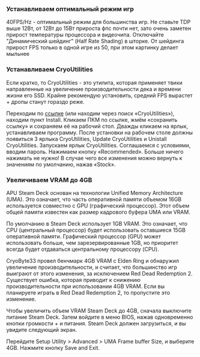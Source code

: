 ### Устанавливаем оптимальный режим игр
40FPS/Hz - оптимальный режим для большинства игр. Не ставьте TDP выше 12Вт, от 12Вт до 15Вт прироста фпс почти нет, зато очень заметен прирост температуры процессора и видеочипа.
Отключайте "Динамический шейдинг" (Half Rate Shading) в шторке. От шейдинга прирост FPS только в одной игре из 50, при этом картинку делает мыльнее 

### Устанавливаем CryoUtilities
Если кратко, то CryoUtilities - это утилита, которая применяет твики направленные на увеличение производительности дека и времени жизни его SSD.
Крайне рекомендую установить, средний FPS вырастет + дропы станут гораздо реже.

Переходим по [ссылке](https://github.com/CryoByte33/steam-deck-utilities#install) (или находим через поиск «CryoUtilities»), находим пункт Install. 
Кликаем ПКМ по ссылке, жмём «сохранить ссылку» и сохраняем её на рабочий стол. 
Дважды кликаем на ярлык, устанавливаем программу. 
После установки на рабочем столе должны появиться 3 ярлыка
CryoUtilities, Update CryoUtilities и Unistall CryoUtilities. 
Запускаем ярлык CryoUtilities. Соглашаемся с условиями, вводим пароль. Нажимаем кнопку «Recommended». 
Больше ничего нажимать не нужно! 
В случае чего все изменения можно вернуть к значениям по умолчанию, нажав «Stock». 


### Увеличиваем VRAM до 4GB

APU Steam Deck основан на технологии Unified Memory Architecture (UMA). Это означает, что часть оперативной памяти объемом 16GB используется совместно с GPU (графический процессор). Этот объем общей памяти известен как размер кадрового буфера UMA или VRAM.

По умолчанию в Steam Deck использует 1GB VRAM. Это означает, что CPU (центральный процессор) будет использовать оставшиеся 15GB оперативной памяти. Графический процессор (GPU) может использовать больше, чем зарезервированные 1GB, но приоритет всегда будет отдаваться центральному процессору (CPU).

CryoByte33 провел бенчмарк 4GB VRAM с Elden Ring и обнаружил увеличение производительности, и считает, что большинство игр выиграют от этого изменения, за исключением Red Dead Redemption 2. Существует ошибка, которая приводит к снижению производительности при использовании 4GB VRAM. Если вы планируете играть в Red Dead Redemption 2, то пропустите это изменение.

Чтобы увеличить объем VRAM Steam Deck до 4GB, сначала выключите питание Steam Deck. Затем войдите в меню BIOS, нажав одновременно кнопки громкости + и питания. Steam Deck должен загрузиться, и вы увидите следующий экран.

Перейдите Setup Utility > Advanced > UMA Frame buffer Size, и выберите 4GB. Нажмите кнопку Save and Exit.